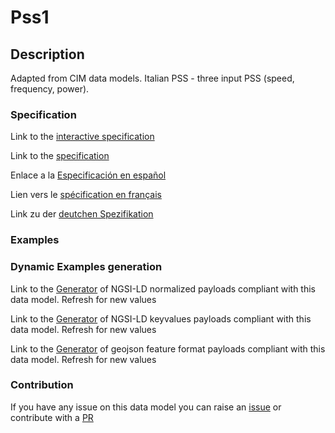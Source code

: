 # Pss1

## Description 

Adapted from CIM data models. Italian PSS - three input PSS (speed, frequency, power).
### Specification

Link to the [interactive specification](https://swagger.lab.fiware.org/?url=https://smart-data-models.github.io/dataModel.EnergyCIM/Pss1/swagger.yaml)

Link to the [specification](https://smart-data-models.github.io/dataModel.EnergyCIM/Pss1/doc/spec.md)

Enlace a la [Especificación en español](https://smart-data-models.github.io/dataModel.EnergyCIM/Pss1/doc/spec_ES.md)

Lien vers le [spécification en français](https://smart-data-models.github.io/dataModel.EnergyCIM/Pss1/doc/spec_FR.md)

Link zu der [deutchen Spezifikation](https://smart-data-models.github.io/dataModel.EnergyCIM/Pss1/doc/spec_DE.md)
### Examples
### Dynamic Examples generation

Link to the [Generator](https://smartdatamodels.org/extra/ngsi-ld_generator_v0.92.php?schemaUrl=https://raw.githubusercontent.com/smart-data-models/dataModel.EnergyCIM/master/Pss1/schema.json&email=info@smartdatamodels.org) of NGSI-LD normalized payloads compliant with this data model. Refresh for new values

Link to the [Generator](https://smartdatamodels.org/extra/ngsi-ld_generator_keyvalues_v0.92.php?schemaUrl=https://raw.githubusercontent.com/smart-data-models/dataModel.EnergyCIM/master/Pss1/schema.json&email=info@smartdatamodels.org) of NGSI-LD keyvalues payloads compliant with this data model. Refresh for new values

Link to the [Generator](https://smartdatamodels.org/extra/geojson_features_generator_v1.0.php?schemaUrl=https://raw.githubusercontent.com/smart-data-models/dataModel.EnergyCIM/master/Pss1/schema.json&email=info@smartdatamodels.org) of geojson feature format payloads compliant with this data model. Refresh for new values
### Contribution

 If you have any issue on this data model you can raise an [issue](https://github.com/smart-data-models/dataModel.EnergyCIM/issues)  or contribute with a [PR](https://github.com/smart-data-models/dataModel.EnergyCIM/pulls)